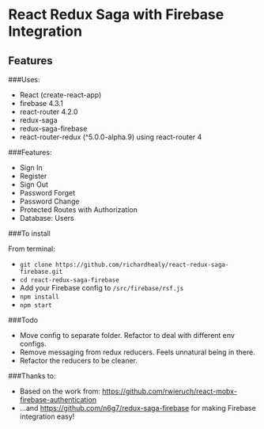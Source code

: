 # React Redux Saga with Firebase Integration

## Features

###Uses:
  * React (create-react-app)
  * firebase 4.3.1
  * react-router 4.2.0
  * redux-saga
  * redux-saga-firebase
  * react-router-redux (^5.0.0-alpha.9) using react-router 4

###Features:
  * Sign In
  * Register
  * Sign Out
  * Password Forget
  * Password Change
  * Protected Routes with Authorization
  * Database: Users

###To install

From terminal:
- `git clone https://github.com/richardhealy/react-redux-saga-firebase.git`
- `cd react-redux-saga-firebase` 
- Add your Firebase config to `/src/firebase/rsf.js`
- `npm install` 
- `npm start`

###Todo

- Move config to separate folder. Refactor to deal with different env configs.
- Remove messaging from redux reducers. Feels unnatural being in there.
- Refactor the reducers to be cleaner.

###Thanks to:

- Based on the work from: https://github.com/rwieruch/react-mobx-firebase-authentication
- ...and https://github.com/n6g7/redux-saga-firebase for making Firebase integration easy!